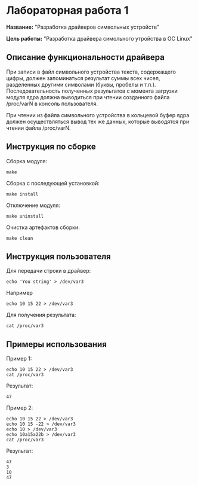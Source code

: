 # Лабораторная работа 1

**Название:** "Разработка драйверов символьных устройств"

**Цель работы:** "Разработка драйвера симольного утройства в ОС Linux"

## Описание функциональности драйвера

При записи в файл символьного устройства текста, 
содержащего цифры, должен запоминаться результат суммы 
всех чисел, разделенных другими символами (буквы, пробелы и 
т.п.). Последовательность полученных результатов с момента 
загрузки модуля ядра должна выводиться при чтении созданного 
файла /proc/varN в консоль пользователя. <br>

При чтении из файла символьного устройства в кольцевой 
буфер ядра должен осуществляться вывод тех же данных, 
которые выводятся при чтении файла /proc/varN.

## Инструкция по сборке

Сборка модуля:

```
make
```

Сборка с последующей установкой:

```
make install
```

Отключение модуля:

```
make uninstall
```

Очистка артефактов сборки:

```
make clean
```

## Инструкция пользователя

Для передачи строки в драйвер:

```
echo 'You string' > /dev/var3
```

Например

```
echo 10 15 22 > /dev/var3
```

Для получения результата:

```
cat /proc/var3
```

## Примеры использования

Пример 1:

```
echo 10 15 22 > /dev/var3
cat /proc/var3
```

Результат:

```
47
```

Пример 2:

```
echo 10 15 22 > /dev/var3
echo 10 15 -22 > /dev/var3
echo 10 > /dev/var3
echo 10a15a22b > /dev/var3
cat /proc/var3
```

Результат:

```
47
3
10
47
```
